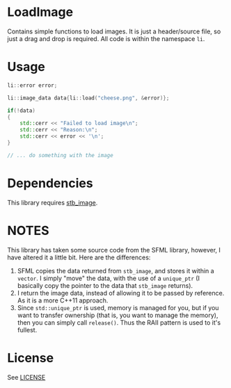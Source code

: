 # LoadImage

Contains simple functions to load images. It is just a header/source file, so just a drag and drop is required. All code is within the namespace `li`.

# Usage

```c++
li::error error;

li::image_data data{li::load("cheese.png", &error)};

if(!data)
{
    std::cerr << "Failed to load image\n";
    std::cerr << "Reason:\n";
    std::cerr << error << '\n';
}

// ... do something with the image
```

# Dependencies

This library requires [stb_image](https://github.com/nothings/stb).

# NOTES

This library has taken some source code from the SFML library, however, I have altered it a little bit. Here are the differences:

1. SFML copies the data returned from `stb_image`, and stores it within a `vector`. I simply "move" the data, with the use of a `unique_ptr` (I basically copy the pointer to the data that `stb_image` returns).
2. I return the image data, instead of allowing it to be passed by reference. As it is a more C++11 approach.
3. Since `std::unique_ptr` is used, memory is managed for you, but if you want to transfer ownership (that is, you want to manage the memory), then you can simply call `release()`. Thus the RAII pattern is used to it's fullest.

# License

See [LICENSE](LICENSE)
